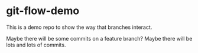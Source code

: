 # git-flow-demo

This is a demo repo to show the way that branches interact.

Maybe there will be some commits on a feature branch? Maybe there will be lots and lots of commits. 